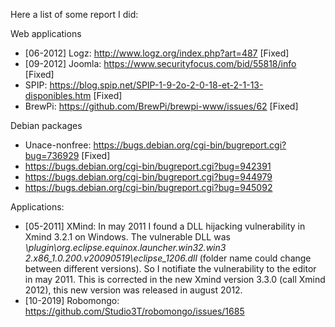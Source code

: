 Here a list of some report I did:

Web applications
  * [06-2012] Logz: http://www.logz.org/index.php?art=487 [Fixed]
  * [09-2012] Joomla: https://www.securityfocus.com/bid/55818/info [Fixed]
  * SPIP: https://blog.spip.net/SPIP-1-9-2o-2-0-18-et-2-1-13-disponibles.htm [Fixed]
  * BrewPi: https://github.com/BrewPi/brewpi-www/issues/62 [Fixed]
  
Debian packages
  * Unace-nonfree: https://bugs.debian.org/cgi-bin/bugreport.cgi?bug=736929 [Fixed]
  * https://bugs.debian.org/cgi-bin/bugreport.cgi?bug=942391
  * https://bugs.debian.org/cgi-bin/bugreport.cgi?bug=944979
  * https://bugs.debian.org/cgi-bin/bugreport.cgi?bug=945092

Applications:
  * [05-2011] XMind: In may 2011 I found a DLL hijacking vulnerability in Xmind 3.2.1 on Windows. The vulnerable DLL was *\plugin\org.eclipse.equinox.launcher.win32.win3 2.x86_1.0.200.v20090519\eclipse_1206.dll* (folder name could change between different versions). So I notifiate the vulnerability to the editor in may 2011. This is corrected in the new Xmind version 3.3.0 (call Xmind 2012), this new version was released in august 2012.
  * [10-2019] Robomongo: https://github.com/Studio3T/robomongo/issues/1685
